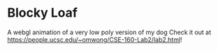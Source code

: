 # Blocky Loaf
A webgl animation of a very low poly version of my dog
Check it out at https://people.ucsc.edu/~omwong/CSE-160-Lab2/lab2.html!
